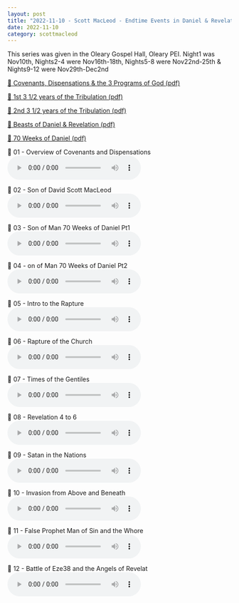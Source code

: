 ```yaml
---
layout: post
title: "2022-11-10 - Scott MacLeod - Endtime Events in Daniel & Revelation"
date: 2022-11-10
category: scottmacleod
---
```


This series was given in the Oleary Gospel Hall, Oleary PEI. Night1 was Nov10th, Nights2-4 were Nov16th-18th, Nights5-8 were Nov22nd-25th & Nights9-12 were Nov29th-Dec2nd <br>

<p>
<a href="https://archive.org/download/scott-macleod-ministry-messages_202508/2022-11-10%20-%20Scott%20MacLeod%20-%20O%27Leary%20Gospel%20Hall%20-%20Endtime%20Events%20in%20Daniel%20%26%20Revelation/Sept25-2017-Timeline-of-Covenants-DispensationsPDF.pdf" target="_blank" download>
    📄 Covenants, Dispensations & the 3 Programs of God (pdf)
  </a>
</p>
<p>
<a href="https://archive.org/download/scott-macleod-ministry-messages_202508/2022-11-10%20-%20Scott%20MacLeod%20-%20O%27Leary%20Gospel%20Hall%20-%20Endtime%20Events%20in%20Daniel%20%26%20Revelation/chart-of-the-1st-3-1-2-years-of-the-tribulation.pdf" target="_blank" download>
    📄 1st 3 1/2 years of the Tribulation (pdf)
  </a>
</p>
<p>
<a href="https://archive.org/download/scott-macleod-ministry-messages_202508/2022-11-10%20-%20Scott%20MacLeod%20-%20O%27Leary%20Gospel%20Hall%20-%20Endtime%20Events%20in%20Daniel%20%26%20Revelation/chart-of-the-2nd-3-1-2-years-of-the-tribulation.pdf" target="_blank" download>
    📄 2nd 3 1/2 years of the Tribulation (pdf)
  </a>
</p>
<p>
<a href="https://archive.org/download/scott-macleod-ministry-messages_202508/2022-11-10%20-%20Scott%20MacLeod%20-%20O%27Leary%20Gospel%20Hall%20-%20Endtime%20Events%20in%20Daniel%20%26%20Revelation/understanding-the-beasts-of-daniel-revelation.pdf" target="_blank" download>
    📄 Beasts of Daniel & Revelation (pdf)
  </a>
</p>
<p>
<a href="https://archive.org/download/scott-macleod-ministry-messages_202508/2022-11-10%20-%20Scott%20MacLeod%20-%20O%27Leary%20Gospel%20Hall%20-%20Endtime%20Events%20in%20Daniel%20%26%20Revelation/understanding-the-70-weeks-of-years-of-daniel-9.pdf" target="_blank" download>
    📄 70 Weeks of Daniel (pdf)
  </a>
</p>

<p>
🎵 01 - Overview of Covenants and Dispensations <br>
<audio controls>
  <source src="https://archive.org/download/scott-macleod-ministry-messages_202508/2022-11-10%20-%20Scott%20MacLeod%20-%20O%27Leary%20Gospel%20Hall%20-%20Endtime%20Events%20in%20Daniel%20%26%20Revelation/01Oleary-Overview-of-Covenants-and-Dispensations.mp3" type="audio/mpeg">
  Your browser does not support the audio element.
</audio>
</p>
<p>
🎵 02 - Son of David Scott MacLeod <br>
<audio controls>
  <source src="https://archive.org/download/scott-macleod-ministry-messages_202508/2022-11-10%20-%20Scott%20MacLeod%20-%20O%27Leary%20Gospel%20Hall%20-%20Endtime%20Events%20in%20Daniel%20%26%20Revelation/02Oleary-Son-of-David-Scott-MacLeod-Nov16.mp3" type="audio/mpeg">
  Your browser does not support the audio element.
</audio>
</p>
<p>
🎵 03 - Son of Man 70 Weeks of Daniel Pt1 <br>
<audio controls>
  <source src="https://archive.org/download/scott-macleod-ministry-messages_202508/2022-11-10%20-%20Scott%20MacLeod%20-%20O%27Leary%20Gospel%20Hall%20-%20Endtime%20Events%20in%20Daniel%20%26%20Revelation/03Oleary-Son-of-Man-70-Weeks-of-Daniel-Pt1.mp3" type="audio/mpeg">
  Your browser does not support the audio element.
</audio>
</p>
<p>
🎵 04 - on of Man 70 Weeks of Daniel Pt2 <br>
<audio controls>
  <source src="https://archive.org/download/scott-macleod-ministry-messages_202508/2022-11-10%20-%20Scott%20MacLeod%20-%20O%27Leary%20Gospel%20Hall%20-%20Endtime%20Events%20in%20Daniel%20%26%20Revelation/04Oleary-70-Weeks-of-Daniel-Pt2.mp3" type="audio/mpeg">
  Your browser does not support the audio element.
</audio>
</p>
<p>
🎵 05 - Intro to the Rapture <br>
<audio controls>
  <source src="https://archive.org/download/scott-macleod-ministry-messages_202508/2022-11-10%20-%20Scott%20MacLeod%20-%20O%27Leary%20Gospel%20Hall%20-%20Endtime%20Events%20in%20Daniel%20%26%20Revelation/05Oleary-Intro-to-the-Rapture.mp3" type="audio/mpeg">
  Your browser does not support the audio element.
</audio>
</p>
<p>
🎵 06 - Rapture of the Church <br>
<audio controls>
  <source src="https://archive.org/download/scott-macleod-ministry-messages_202508/2022-11-10%20-%20Scott%20MacLeod%20-%20O%27Leary%20Gospel%20Hall%20-%20Endtime%20Events%20in%20Daniel%20%26%20Revelation/06Oleary-Rapture-of-the-Church.mp3" type="audio/mpeg">
  Your browser does not support the audio element.
</audio>
</p>
<p>
🎵 07 - Times of the Gentiles <br>
<audio controls>
  <source src="https://archive.org/download/scott-macleod-ministry-messages_202508/2022-11-10%20-%20Scott%20MacLeod%20-%20O%27Leary%20Gospel%20Hall%20-%20Endtime%20Events%20in%20Daniel%20%26%20Revelation/07Oleary-Times-of-the-Gentiles.mp3" type="audio/mpeg">
  Your browser does not support the audio element.
</audio>
</p>
<p>
🎵 08 - Revelation 4 to 6 <br>
<audio controls>
  <source src="https://archive.org/download/scott-macleod-ministry-messages_202508/2022-11-10%20-%20Scott%20MacLeod%20-%20O%27Leary%20Gospel%20Hall%20-%20Endtime%20Events%20in%20Daniel%20%26%20Revelation/08Oleary-Rev4-to-6.mp3" type="audio/mpeg">
  Your browser does not support the audio element.
</audio>
</p>
<p>
🎵 09 - Satan in the Nations <br>
<audio controls>
  <source src="https://archive.org/download/scott-macleod-ministry-messages_202508/2022-11-10%20-%20Scott%20MacLeod%20-%20O%27Leary%20Gospel%20Hall%20-%20Endtime%20Events%20in%20Daniel%20%26%20Revelation/09Oleary-Satan-in-the-Nations.mp3" type="audio/mpeg">
  Your browser does not support the audio element.
</audio>
</p>
<p>
🎵 10 - Invasion from Above and Beneath <br>
<audio controls>
  <source src="https://archive.org/download/scott-macleod-ministry-messages_202508/2022-11-10%20-%20Scott%20MacLeod%20-%20O%27Leary%20Gospel%20Hall%20-%20Endtime%20Events%20in%20Daniel%20%26%20Revelation/10Oleary-Invasion-from-Above-and-Beneath.mp3" type="audio/mpeg">
  Your browser does not support the audio element.
</audio>
</p>
<p>
🎵 11 - False Prophet Man of Sin and the Whore <br>
<audio controls>
  <source src="https://archive.org/download/scott-macleod-ministry-messages_202508/2022-11-10%20-%20Scott%20MacLeod%20-%20O%27Leary%20Gospel%20Hall%20-%20Endtime%20Events%20in%20Daniel%20%26%20Revelation/11Oleary-False-Prophet-Man-of-Sin-and-the-Whore.mp3" type="audio/mpeg">
  Your browser does not support the audio element.
</audio>
</p>
<p>
🎵 12 - Battle of Eze38 and the Angels of Revelat <br>
<audio controls>
  <source src="https://archive.org/download/scott-macleod-ministry-messages_202508/2022-11-10%20-%20Scott%20MacLeod%20-%20O%27Leary%20Gospel%20Hall%20-%20Endtime%20Events%20in%20Daniel%20%26%20Revelation/12Oleary-Battle-of-Eze38-and-the-Angels-of-Revelat.mp3" type="audio/mpeg">
  Your browser does not support the audio element.
</audio>
</p>
